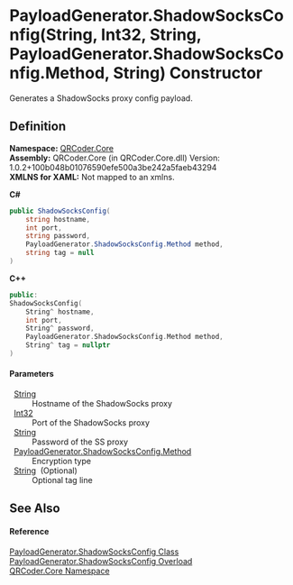 # PayloadGenerator.ShadowSocksConfig(String, Int32, String, PayloadGenerator.ShadowSocksConfig.Method, String) Constructor


Generates a ShadowSocks proxy config payload.



## Definition
**Namespace:** <a href="N_QRCoder_Core.md">QRCoder.Core</a>  
**Assembly:** QRCoder.Core (in QRCoder.Core.dll) Version: 1.0.2+100b048b01076590efe500a3be242a5faeb43294  
**XMLNS for XAML:** Not mapped to an xmlns.

**C#**
``` C#
public ShadowSocksConfig(
	string hostname,
	int port,
	string password,
	PayloadGenerator.ShadowSocksConfig.Method method,
	string tag = null
)
```
**C++**
``` C++
public:
ShadowSocksConfig(
	String^ hostname, 
	int port, 
	String^ password, 
	PayloadGenerator.ShadowSocksConfig.Method method, 
	String^ tag = nullptr
)
```



#### Parameters
<dl><dt>  <a href="https://learn.microsoft.com/dotnet/api/system.string" target="_blank" rel="noopener noreferrer">String</a></dt><dd>Hostname of the ShadowSocks proxy</dd><dt>  <a href="https://learn.microsoft.com/dotnet/api/system.int32" target="_blank" rel="noopener noreferrer">Int32</a></dt><dd>Port of the ShadowSocks proxy</dd><dt>  <a href="https://learn.microsoft.com/dotnet/api/system.string" target="_blank" rel="noopener noreferrer">String</a></dt><dd>Password of the SS proxy</dd><dt>  <a href="T_QRCoder_Core_PayloadGenerator_ShadowSocksConfig_Method.md">PayloadGenerator.ShadowSocksConfig.Method</a></dt><dd>Encryption type</dd><dt>  <a href="https://learn.microsoft.com/dotnet/api/system.string" target="_blank" rel="noopener noreferrer">String</a>  (Optional)</dt><dd>Optional tag line</dd></dl>

## See Also


#### Reference
<a href="T_QRCoder_Core_PayloadGenerator_ShadowSocksConfig.md">PayloadGenerator.ShadowSocksConfig Class</a>  
<a href="Overload_QRCoder_Core_PayloadGenerator_ShadowSocksConfig__ctor.md">PayloadGenerator.ShadowSocksConfig Overload</a>  
<a href="N_QRCoder_Core.md">QRCoder.Core Namespace</a>  

